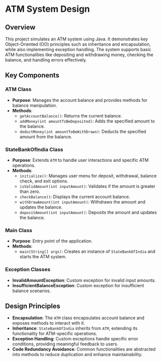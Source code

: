 # ATM System Design

## Overview

This project simulates an ATM system using Java. It demonstrates key Object-Oriented (OO) principles such as inheritance and encapsulation, while also implementing exception handling. The system supports basic ATM functionalities like depositing and withdrawing money, checking the balance, and handling errors effectively.

## Key Components

### ATM Class
- **Purpose**: Manages the account balance and provides methods for balance manipulation.
- **Methods**:
    - `getAccountBalance()`: Returns the current balance.
    - `addMoney(int amountToBeDeposited)`: Adds the specified amount to the balance.
    - `deductMoney(int amountToBeWithDrawn)`: Deducts the specified amount from the balance.

### StateBankOfIndia Class
- **Purpose**: Extends `ATM` to handle user interactions and specific ATM operations.
- **Methods**:
    - `initialize()`: Manages user menu for deposit, withdrawal, balance check, and exit options.
    - `isValidAmount(int inputAmount)`: Validates if the amount is greater than zero.
    - `checkBalance()`: Displays the current account balance.
    - `withDrawAmount(int inputAmount)`: Withdraws the amount and updates the balance.
    - `depositAmount(int inputAmount)`: Deposits the amount and updates the balance.

### Main Class
- **Purpose**: Entry point of the application.
- **Methods**:
    - `main(String[] args)`: Creates an instance of `StateBankOfIndia` and starts the ATM system.

### Exception Classes
- **InvalidAmountException**: Custom exception for invalid input amounts.
- **InsufficientBalanceException**: Custom exception for insufficient balance scenarios.

## Design Principles

- **Encapsulation**: The `ATM` class encapsulates account balance and exposes methods to interact with it.
- **Inheritance**: `StateBankOfIndia` inherits from `ATM`, extending its functionality for ATM-specific operations.
- **Exception Handling**: Custom exceptions handle specific error conditions, providing meaningful feedback to users.
- **Code Redundancy Avoidance**: Common functionalities are abstracted into methods to reduce duplication and enhance maintainability.

